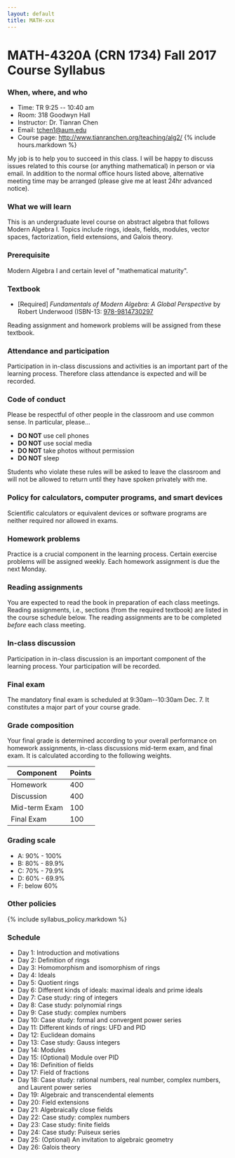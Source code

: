 ```yaml
---
layout: default
title: MATH-xxx
---
```


# MATH-4320A (CRN 1734) Fall 2017 Course Syllabus

### When, where, and who

* Time: TR 9:25 -- 10:40 am
* Room: 318 Goodwyn Hall
* Instructor: Dr. Tianran Chen
* Email: <tchen1@aum.edu>
* Course page: <http://www.tianranchen.org/teaching/alg2/>
{% include hours.markdown %}

My job is to help you to succeed in this class.
I will be happy to discuss issues related to this course
(or anything mathematical) in person or via email.
In addition to the normal office hours listed above,
alternative meeting time may be arranged
(please give me at least 24hr advanced notice).

### What we will learn

This is an undergraduate level course on abstract algebra
that follows Modern Algebra I.
Topics include rings, ideals, fields, modules, vector spaces, factorization,
field extensions, and Galois theory.

### Prerequisite

Modern Algebra I and certain level of "mathematical maturity".

### Textbook

- [Required] _Fundamentals of Modern Algebra: A Global Perspective_ by Robert Underwood
  (ISBN-13: [978-9814730297](http://a.co/4hw6KRC)

Reading assignment and homework problems will be assigned from these textbook.

### Attendance and participation

Participation in in-class discussions and activities is an important part
of the learning process.
Therefore class attendance is expected and will be recorded.

### Code of conduct

Please be respectful of other people in the classroom and use common sense.
In particular, please...

* __DO NOT__ use cell phones
* __DO NOT__ use social media
* __DO NOT__ take photos without permission
* __DO NOT__ sleep

Students who violate these rules will be asked to leave the classroom
and will not be allowed to return until they have spoken privately with me.

### Policy for calculators, computer programs, and smart devices

Scientific calculators or equivalent devices or software programs are
neither required nor allowed in exams.

### Homework problems
Practice is a crucial component in the learning process.
Certain exercise problems will be assigned weekly.
Each homework assignment is due the next Monday.

### Reading assignments
You are expected to read the book in preparation of each class meetings.
Reading assignments, i.e., sections (from the required textbook) are listed
in the course schedule below.
The reading assignments are to be completed _before_ each class meeting.

### In-class discussion
Participation in in-class discussion is an important component of the learning process.
Your participation will be recorded.

### Final exam
The mandatory final exam is scheduled at 9:30am--10:30am Dec. 7.
It constitutes a major part of your course grade.

### Grade composition
Your final grade is determined according to your overall performance on
homework assignments, in-class discussions mid-term exam, and final exam.
It is calculated according to the following weights.

| Component     | Points |
|---------------|--------|
| Homework      |  400   |
| Discussion    |  400   |
| Mid-term Exam |  100   |
| Final Exam    |  100   |

### Grading scale

* A: 90% - 100%
* B: 80% - 89.9%
* C: 70% - 79.9%
* D: 60% - 69.9%
* F: below 60%

### Other policies

{% include syllabus_policy.markdown %}

### <a name="schedule"></a> Schedule

* Day 1: Introduction and motivations
* Day 2: Definition of rings
* Day 3: Homomorphism and isomorphism of rings
* Day 4: Ideals
* Day 5: Quotient rings
* Day 6: Different kinds of ideals: maximal ideals and prime ideals
* Day 7: Case study: ring of integers
* Day 8: Case study: polynomial rings
* Day 9: Case study: complex numbers
* Day 10: Case study: formal and convergent power series
* Day 11: Different kinds of rings: UFD and PID
* Day 12: Euclidean domains
* Day 13: Case study: Gauss integers
* Day 14: Modules
* Day 15: (Optional) Module over PID
* Day 16: Definition of fields
* Day 17: Field of fractions
* Day 18: Case study: rational numbers, real number, complex numbers, and Laurent power series
* Day 19: Algebraic and transcendental elements
* Day 20: Field extensions
* Day 21: Algebraically close fields
* Day 22: Case study: complex numbers
* Day 23: Case study: finite fields
* Day 24: Case study: Puiseux series
* Day 25: (Optional) An invitation to algebraic geometry
* Day 26: Galois theory
